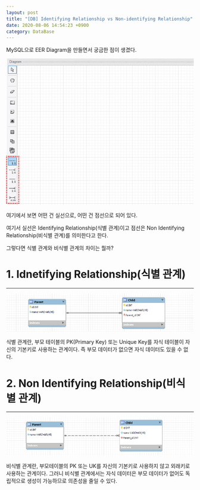 ```yaml
---
layout: post
title: "[DB] Identifying Relationship vs Non-identifying Relationship"
date: 2020-08-06 14:54:23 +0900
category: DataBase
---
```


MySQL으로 EER Diagram을 만들면서 궁금한 점이 생겼다. 

![alt text](/public/img/gitblog/db_1.png)



여기에서 보면 어떤 건 실선으로, 어떤 건 점선으로 되어 있다. 

여기서 실선은 Identifying Relationship(식별 관계)이고 점선은 Non Identifying Relationship(비식별 관계)를 의미한다고 한다.

그렇다면 식별 관계와 비식별 관계의 차이는 뭘까?

# 1. Idnetifying Relationship(식별 관계)

---

![alt text](/public/img/gitblog/db_3.png)

식별 관계란, 부모 테이블의 PK(Primary Key) 또는 Unique Key를 자식 테이블이 자신의 기본키로 사용하는 관계이다. 즉 부모 데이터가 없으면 자식 데이터도 있을 수 없다. 

# 2. Non Identifying Relationship(비식별 관계)

---

![alt text](/public/img/gitblog/db_2.png)

비식별 관계란, 부모테이블의 PK 또는 UK를 자신의 기본키로 사용하지 않고 외래키로 사용하는 관계이다. 그러니 비식별 관계에서는 자식 데이터은 부모 데이터가 없어도 독립적으로 생성이 가능하므로 의존성을 줄일 수 있다.


